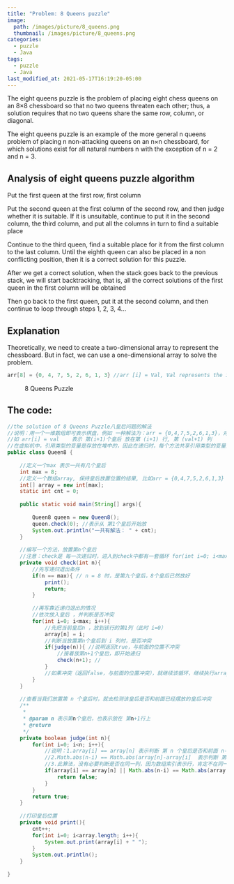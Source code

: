 ```yaml
---
title: "Problem: 8 Queens puzzle"
image: 
  path: /images/picture/8_queens.png
  thumbnail: /images/picture/8_queens.png
categories:
  - puzzle
  - Java
tags:
  - puzzle
  - Java
last_modified_at: 2021-05-17T16:19:20-05:00
---
```


The eight queens puzzle is the problem of placing eight chess queens on an 8×8 chessboard so that no two queens threaten each other; thus, a solution requires that no two queens share the same row, column, or diagonal. 

The eight queens puzzle is an example of the more general n queens problem of placing n non-attacking queens on an n×n chessboard, for which solutions exist for all natural numbers n with the exception of n = 2 and n = 3.

## Analysis of eight queens puzzle algorithm ##

Put the first queen at the first row, first column

Put the second queen at the first column of the second row, and then judge whether it is suitable. If it is unsuitable, continue to put it in the second column, the third column, and put all the columns in turn to find a suitable place

Continue to the third queen, find a suitable place for it from the first column to the last column. Until the eighth queen can also be placed in a non conflicting position, then it is a correct solution for this puzzle.

After we get a correct solution, when the stack goes back to the previous stack, we will start backtracking, that is, all the correct solutions of the first queen in the first column will be obtained

Then go back to the first queen, put it at the second column, and then continue to loop through steps 1, 2, 3, 4...


## Explanation ##

Theoretically, we need to create a two-dimensional array to represent the chessboard. But in fact, we can use a one-dimensional array to solve the problem.

```java
arr[8] = {0, 4, 7, 5, 2, 6, 1, 3} //arr [i] = Val, Val represents the i+1 Queen, which is placed in the Val+1 column of the i+1 row
```


<figure class="align-center">
  <a href="#"><img src="{{ '/images/picture/8_queens.png' | absolute_url }}" alt=""></a>
  <figcaption>8 Queens Puzzle</figcaption>
</figure> 


## The code: ##

```java
//the solution of 8 Queens Puzzle八皇后问题的解法
//说明：用一个一维数组即可表示棋盘，例如 一种解法为：arr = {0,4,7,5,2,6,1,3}，对应的arr下标表示第 (下标+1)行，也表示第 (下标+1)个皇后
//如 arr[i] = val    表示 第(i+1)个皇后 放在第 (i+1) 行, 第 (val+1) 列
//在虚拟机中，引用类型的变量是存放在堆中的，因此在递归时，每个方法共享引用类型的变量，即 array
public class Queen8 {
 
    //定义一个max 表示一共有几个皇后
    int max = 8;
    //定义一个数组array, 保持皇后放置位置的结果, 比如arr = {0,4,7,5,2,6,1,3}
    int[] array = new int[max];
    static int cnt = 0;
 
    public static void main(String[] args){
 
        Queen8 queen = new Queen8();
        queen.check(0); //表示从 第1个皇后开始放
        System.out.println("一共有解法： " + cnt);
    }
 
    //编写一个方法，放置第n个皇后
    //注意：check是 每一次递归时，进入到check中都有一套循环 for(int i=0; i<max; i++)，因此会有回溯
    private void check(int n){
        //先写递归退出条件
        if(n == max){ // n = 8 时，是第九个皇后，8个皇后已然放好
            print();
            return;
        }
 
        //再写靠近递归退出的情况
        //依次放入皇后 ，并判断是否冲突
        for(int i=0; i<max; i++){
            //先把当前皇后n ，放到该行的第1列（此时 i=0）
            array[n] = i;
            //判断当放置第n个皇后到 i 列时，是否冲突
            if(judge(n)){ //说明返回true，与前面的位置不冲突
                //接着放第n+1个皇后，即开始递归
                check(n+1); //
            }
            //如果冲突（返回false，与前面的位置冲突），就继续该循环，继续执行array[n] = i ; 此时 i++了, 即将第n个皇后，放置在本行的后移的一个位置
        }
    }
 
    //查看当我们放置第 n 个皇后时，就去检测该皇后是否和前面已经摆放的皇后冲突
    /**
     * 
     * @param n 表示第n个皇后，也表示放在 第n+1行上
     * @return
     */
    private boolean judge(int n){
        for(int i=0; i<n; i++){
            //说明：1.array[i] == array[n] 表示判断 第 n 个皇后是否和前面 n-1 个皇后在同一列
            //2.Math.abs(n-i) == Math.abs(array[n]-array[i]  表示判断 第 n 个皇后是否和第 i 个皇后在同一斜线，斜率
            //3.此算法，没有必要判断是否在同一列，因为数组索引表示行，肯定不在同一行，n每次都会递增
            if(array[i] == array[n] || Math.abs(n-i) == Math.abs(array[n]-array[i])){
                return false;
            }
        }
        return true;
    }
 
    //打印皇后位置
    private void print(){
        cnt++;
        for(int i=0; i<array.length; i++){
            System.out.print(array[i] + " ");
        }
        System.out.println();
    }
    
}

```

